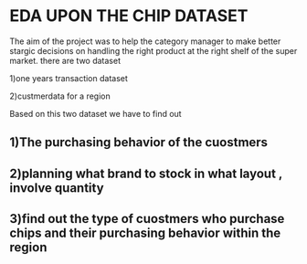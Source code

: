 # EDA UPON THE CHIP DATASET 
The aim of the project was to help the category manager to make better stargic decisions on handling the right product at the right shelf of the super market.
there are two dataset 

1)one years transaction dataset

2)custmerdata for a region 

Based on this two dataset we have to find out

## 1)The purchasing behavior of the cuostmers

## 2)planning what brand to stock in what layout , involve quantity 

## 3)find out the type of cuostmers who purchase chips and their purchasing behavior within the region
